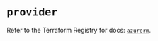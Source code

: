 # `provider`

Refer to the Terraform Registry for docs: [`azurerm`](https://registry.terraform.io/providers/hashicorp/azurerm/4.50.0/docs).
